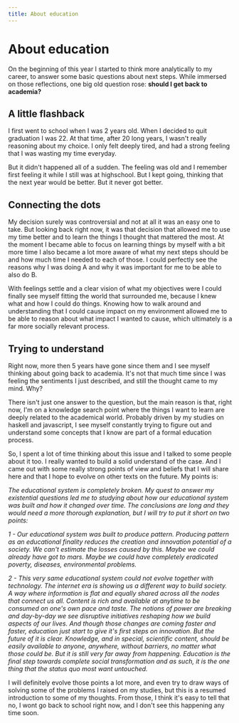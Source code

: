 ```yaml
---
title: About education
---
```


# About education

On the beginning of this year I started to think more analytically to my career, to answer some basic questions about next steps. While immersed on those reflections, one big old question rose: **should I get back to academia?**

## A little flashback

I first went to school when I was 2 years old. When I decided to quit graduation I was 22. At that time, after 20 long years, I wasn't really reasoning about my choice. I only felt deeply tired, and had a strong feeling that I was wasting my time everyday.

But it didn't happened all of a sudden. The feeling was old and I remember first feeling it while I still was at highschool. But I kept going, thinking that the next year would be better. But it never got better.

## Connecting the dots

My decision surely was controversial and not at all it was an easy one to take. But looking back right now, it was that decision that allowed me to use my time better and to learn the things I thought that mattered the most. At the moment I became able to focus on learning things by myself with a bit more time I also became a lot more aware of what my next steps should be and how much time I needed to each of those. I could perfectly see the reasons why I was doing A and why it was important for me to be able to also do B.

With feelings settle and a clear vision of what my objectives were I could finally see myself fitting the world that surrounded me, because I knew what and how I could do things. Knowing how to walk around and understanding that I could cause impact on my environment allowed me to be able to reason about what impact I wanted to cause, which ultimately is a far more socially relevant process.

## Trying to understand

Right now, more then 5 years have gone since them and I see myself thinking about going back to academia. It's not that much time since I was feeling the sentiments I just described, and still the thought came to my mind. Why?

There isn't just one answer to the question, but the main reason is that, right now, I'm on a knowledge search point where the things I want to learn are deeply related to the academical world. Probably driven by my studies on haskell and javascript, I see myself constantly trying to figure out and understand some concepts that I know are part of a formal education process.

So, I spent a lot of time thinking about this issue and I talked to some people about it too. I really wanted to build a solid understand of the case. And I came out with some really strong points of view and beliefs that I will share here and that I hope to evolve on other texts on the future. My points is:

*The educational system is completely broken. My quest to answer my existential questions led me to studying about how our educational system was built and how it changed over time. The conclusions are long and they would need a more thorough explanation, but I will try to put it short on two points:*

*1 - Our educational system was built to produce pattern. Producing pattern as an educational finality reduces the creation and innovation potential of a society. We can't estimate the losses caused by this. Maybe we could already have got to mars. Maybe we could have completely eradicated poverty, diseases, environmental problems.*

*2 - This very same educational system could not evolve together with technology. The internet era is showing us a different way to build society. A way where information is flat and equally shared across all the nodes that connect us all. Content is rich and available at anytime to be consumed on one's own pace and taste. The notions of power are breaking and day-by-day we see disruptive initiatives reshaping how we build aspects of our lives. And though those changes are coming faster and faster, education just start to give it's first steps on innovation. But the future of it is clear. Knowledge, and in special, scientific content, should be easily available to anyone, anywhere, without barriers, no matter what those could be. But it is still very far away from happening. Education is the final step towards complete social transformation and as such, it is the one thing that the status quo most want untouched.*

I will definitely evolve those points a lot more, and even try to draw ways of solving some of the problems I raised on my studies, but this is a resumed introduction to some of my thoughts. From those, I think it's easy to tell that no, I wont go back to school right now, and I don't see this happening any time soon.  
